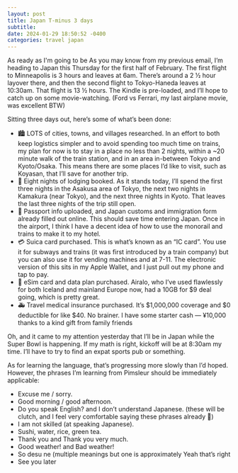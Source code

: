 ```yaml
---
layout: post
title: Japan T-minus 3 days
subtitle: 
date: 2024-01-29 18:50:52 -0400
categories: travel japan
---
```


 As ready as I'm going to be 
 As you may know from my previous email, I’m heading to Japan this Thursday for the first half of February. The first flight to Minneapolis is 3 hours and leaves at 6am. There’s around a 2 ½ hour layover there, and then the second flight to Tokyo-Haneda leaves at 10:30am. That flight is 13 ½ hours. The Kindle is pre-loaded, and I’ll hope to catch up on some movie-watching. (Ford vs Ferrari, my last airplane movie, was excellent BTW) 

 Sitting three days out, here’s some of what’s been done: 
 * 🏙️ LOTS of cities, towns, and villages researched. In an effort to both keep logistics simpler and to avoid spending too much time on trains, my plan for now is to stay in a place no less than 2 nights, within a ~20 minute walk of the train station, and in an area in-between Tokyo and Kyoto/Osaka. This means there are some places I’d like to visit, such as Koyasan, that I’ll save for another trip. 
 * 🏨 Eight nights of lodging booked. As it stands today, I’ll spend the first three nights in the Asakusa area of Tokyo, the next two nights in Kamakura (near Tokyo), and the next three nights in Kyoto. That leaves the last three nights of the trip still open. 
 * 🛂 Passport info uploaded, and Japan customs and immigration form already filled out online. This should save time entering Japan. Once in the airport, I think I have a decent idea of how to use the monorail and trains to make it to my hotel. 
 * 💳 Suica card purchased. This is what’s known as an “IC card”. You use it for subways and trains (it was first introduced by a train company) but you can also use it for vending machines and at 7-11. The electronic version of this sits in my Apple Wallet, and I just pull out my phone and tap to pay. 
 * 📶 eSim card and data plan purchased. Airalo, who I’ve used flawlessly for both Iceland and mainland Europe now, had a 10GB for $9 deal going, which is pretty great. 
 * 🚑 Travel medical insurance purchased. It’s $1,000,000 coverage and $0 deductible for like $40. No brainer. 
 I have some starter cash — ¥10,000 thanks to a kind gift from family friends 

 Oh, and it came to my attention yesterday that I’ll be in Japan while the Super Bowl is happening. If my math is right, kickoff will be at 8:30am my time. I’ll have to try to find an expat sports pub or something. 
 
 As for learning the language, that’s progressing more slowly than I’d hoped. However, the phrases I’m learning from Pimsleur should be immediately applicable: 
 - Excuse me / sorry. 
 - Good morning / good afternoon. 
- Do you speak English? and I don’t understand Japanese. (these will be clutch, and I feel very comfortable saying these phrases already 🙂) 
- I am not skilled (at speaking Japanese). 
- Sushi, water, rice, green tea. 
- Thank you and Thank you very much.
- Good weather! and Bad weather!
- So desu ne (multiple meanings but one is approximately Yeah that’s right
- See you later 